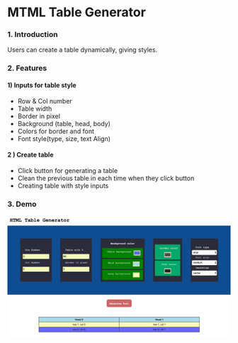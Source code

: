 # MTML Table Generator

### 1. Introduction 
Users can create a table dynamically, giving styles.


### 2. Features 

#### 1) Inputs for table style
- Row & Col number
- Table width 
- Border in pixel 
- Background (table, head, body)
- Colors for border and font
- Font style(type, size, text Align)

#### 2 ) Create table
- Click button for generating a table 
- Clean the previous table in each time when they click button
- Creating table with style inputs


### 3. Demo 
![DemoImage](images/tableGenerator.png)